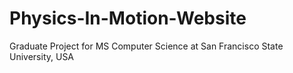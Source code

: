 # Physics-In-Motion-Website
Graduate Project for MS Computer Science at San Francisco State University, USA 

